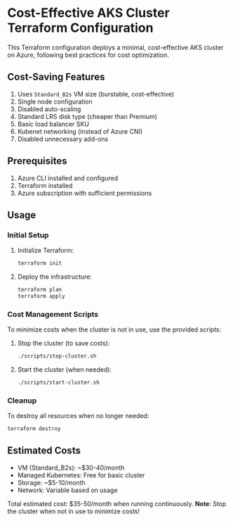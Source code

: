 # Cost-Effective AKS Cluster Terraform Configuration

This Terraform configuration deploys a minimal, cost-effective AKS cluster on Azure, following best practices for cost optimization.

## Cost-Saving Features

1. Uses `Standard_B2s` VM size (burstable, cost-effective)
2. Single node configuration
3. Disabled auto-scaling
4. Standard LRS disk type (cheaper than Premium)
5. Basic load balancer SKU
6. Kubenet networking (instead of Azure CNI)
7. Disabled unnecessary add-ons

## Prerequisites

1. Azure CLI installed and configured
2. Terraform installed
3. Azure subscription with sufficient permissions

## Usage

### Initial Setup

1. Initialize Terraform:
   ```bash
   terraform init
   ```

2. Deploy the infrastructure:
   ```bash
   terraform plan
   terraform apply
   ```

### Cost Management Scripts

To minimize costs when the cluster is not in use, use the provided scripts:

1. Stop the cluster (to save costs):
   ```bash
   ./scripts/stop-cluster.sh
   ```

2. Start the cluster (when needed):
   ```bash
   ./scripts/start-cluster.sh
   ```

### Cleanup

To destroy all resources when no longer needed:
```bash
terraform destroy
```

## Estimated Costs

- VM (Standard_B2s): ~$30-40/month
- Managed Kubernetes: Free for basic cluster
- Storage: ~$5-10/month
- Network: Variable based on usage

Total estimated cost: $35-50/month when running continuously.
**Note**: Stop the cluster when not in use to minimize costs!
